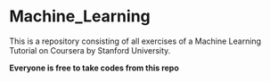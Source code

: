 # Machine_Learning
This is a repository consisting of all exercises of a Machine Learning Tutorial on Coursera by Stanford University.

**Everyone is free to take codes from this repo**
